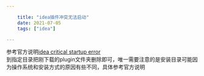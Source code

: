 ```yaml
---

    title: "idea插件冲突无法启动"
    date: 2021-07-05
    tags: ["idea"]

---
```

参考官方说明[idea critical startup error](https://intellij-support.jetbrains.com/hc/en-us/articles/360007568559)  
到指定目录把刚下载的plugin文件夹删除即可，唯一需要注意的是安装目录可能因为操作系统和安装方式的原因有些不同，具体参考官方说明